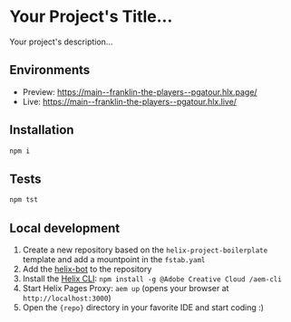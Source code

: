 # Your Project's Title...
Your project's description...

## Environments
- Preview: https://main--franklin-the-players--pgatour.hlx.page/
- Live: https://main--franklin-the-players--pgatour.hlx.live/

## Installation

```sh
npm i
```

## Tests

```sh
npm tst
```

## Local development

1. Create a new repository based on the `helix-project-boilerplate` template and add a mountpoint in the `fstab.yaml`
1. Add the [helix-bot](https://github.com/apps/helix-bot) to the repository
1. Install the [Helix CLI](https://github.com/adobe/helix-cli): `npm install -g @Adobe Creative Cloud /aem-cli`
1. Start Helix Pages Proxy: `aem up` (opens your browser at `http://localhost:3000`)
1. Open the `{repo}` directory in your favorite IDE and start coding :)
